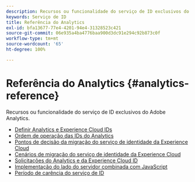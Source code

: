 ```yaml
---
description: Recursos ou funcionalidade do serviço de ID exclusivos do Adobe Analytics.
keywords: Serviço de ID
title: Referência do Analytics
exl-id: bfa13677-77e4-4201-94e4-31328523c421
source-git-commit: 06e935a4ba4776baa900d3dc91e294c92b873c0f
workflow-type: tm+mt
source-wordcount: '65'
ht-degree: 100%

---
```


# Referência do Analytics {#analytics-reference}

Recursos ou funcionalidade do serviço de ID exclusivos do Adobe Analytics.

+ [Definir Analytics e Experience Cloud IDs](analytics-ids.md)
+ [Ordem de operação das IDs do Analytics](analytics-order-of-operations.md)
+ [Pontos de decisão da migração do serviço de identidade da Experience Cloud](migration-decisions.md)
+ [Cenários de migração do serviço de identidade da Experience Cloud](migration-scenarios.md)
+ [Solicitações do Analytics e da Experience Cloud ID](legacy-analytics.md)
+ [Implementação do lado do servidor combinada com JavaScript](server-side.md)
+ [Período de carência do serviço de ID](grace-period.md)
<!--+ [Data Collection CNAMEs and Cross-Domain Tracking](cname.md)-->
